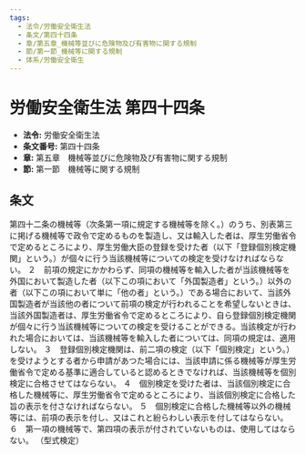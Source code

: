 ```yaml
---
tags:
  - 法令/労働安全衛生法
  - 条文/第四十四条
  - 章/第五章_機械等並びに危険物及び有害物に関する規制
  - 節/第一節_機械等に関する規制
  - 体系/労働安全衛生
---
```

# 労働安全衛生法 第四十四条

- **法令:** 労働安全衛生法
- **条文番号:** 第四十四条
- **章:** 第五章　機械等並びに危険物及び有害物に関する規制
- **節:** 第一節　機械等に関する規制

## 条文
第四十二条の機械等（次条第一項に規定する機械等を除く。）のうち、別表第三に掲げる機械等で政令で定めるものを製造し、又は輸入した者は、厚生労働省令で定めるところにより、厚生労働大臣の登録を受けた者（以下「登録個別検定機関」という。）が個々に行う当該機械等についての検定を受けなければならない。
２　前項の規定にかかわらず、同項の機械等を輸入した者が当該機械等を外国において製造した者（以下この項において「外国製造者」という。）以外の者（以下この項において単に「他の者」という。）である場合において、当該外国製造者が当該他の者について前項の検定が行われることを希望しないときは、当該外国製造者は、厚生労働省令で定めるところにより、自ら登録個別検定機関が個々に行う当該機械等についての検定を受けることができる。当該検定が行われた場合においては、当該機械等を輸入した者については、同項の規定は、適用しない。
３　登録個別検定機関は、前二項の検定（以下「個別検定」という。）を受けようとする者から申請があつた場合には、当該申請に係る機械等が厚生労働省令で定める基準に適合していると認めるときでなければ、当該機械等を個別検定に合格させてはならない。
４　個別検定を受けた者は、当該個別検定に合格した機械等に、厚生労働省令で定めるところにより、当該個別検定に合格した旨の表示を付さなければならない。
５　個別検定に合格した機械等以外の機械等には、前項の表示を付し、又はこれと紛らわしい表示を付してはならない。
６　第一項の機械等で、第四項の表示が付されていないものは、使用してはならない。
（型式検定）

